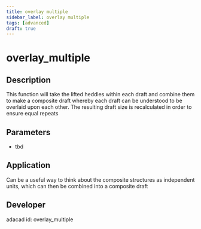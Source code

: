```yaml
---
title: overlay multiple
sidebar_label: overlay multiple
tags: [advanced]
draft: true
---
```

# overlay_multiple
<!--![file](./img/overlay_multiple.png)-->
## Description
This function will take the lifted heddles within each draft and combine them to make a composite draft whereby each draft can be understood to be overlaid upon each other. The resulting draft size is recalculated in order to ensure equal repeats

## Parameters
- tbd

## Application
Can be a useful way to think about the composite structures as independent units, which can then be combined into a composite draft
## Developer
adacad id: overlay_multiple
